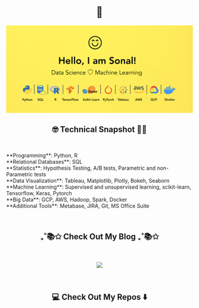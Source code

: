 <h1 align="center"> 👋 </h1>
<div align="center">
  <img src="https://github.com/SonalKiran/SonalKiran/blob/d776f4b0b1b5a2a59476979e6a3fa5681f62fc6c/images/header.jpeg" alt="header"/>
</div>

<h2  align="center">🤓 Technical Snapshot 👩‍🎓</h2>&nbsp;&nbsp;&nbsp;

<p align="left" align='right'>
**Programming**: Python, R<br>
**Relational Databases**: SQL<br>
**Statistics**: Hypothesis Testing, A/B tests, Parametric and non-Parametric tests<br>
**Data Visualization**: Tableau, Matplotlib, Plotly, Bokeh, Seaborn<br>
**Machine Learning**: Supervised and unsupervised learning, scikit-learn, Tensorflow, Keras, Pytorch<br>
**Big Data**: GCP, AWS, Hadoop, Spark, Docker<br>
**Additional Tools**: Metabase, JIRA, Git, MS Office Suite<br>
</p>&nbsp;

<h2  align="center">₊˚📚✩ Check Out My Blog ₊˚📚✩</h2>&nbsp;&nbsp;&nbsp;

<p align="center" align='right'>
<!-- <a href="https://thinknibbles.github.io/">Think Nibbles</a> -->
<a href="https://thinknibbles.github.io/"><img src="https://img.shields.io/badge/Think%20Nibbles-%2312100E.svg?&style=for-the-badge"/></a>
</p>&nbsp;

<h2  align="center">💻 Check Out My Repos ⬇️</h2>&nbsp;&nbsp;&nbsp;&nbsp;



<!---
SonalKiran/SonalKiran is a ✨ special ✨ repository because its `README.md` (this file) appears on your GitHub profile.
You can click the Preview link to take a look at your changes.
--->
